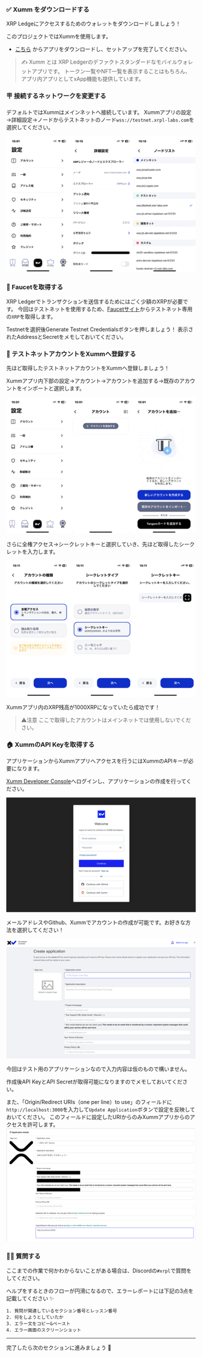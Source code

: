 ### ✅ Xumm をダウンロードする

XRP Ledgeにアクセスするためのウォレットをダウンロードしましょう！

このプロジェクトではXummを使用します。

- [こちら](https://xumm.app) からアプリをダウンロードし、セットアップを完了してください。

> ✍️ Xumm とは
> XRP Ledgerのデファクトスタンダードなモバイルウォレットアプリです。
> トークン一覧やNFT一覧を表示することはもちろん、アプリ内アプリとしてxApp機能も提供しています。

### 🪧 接続するネットワークを変更する

デフォルトではXummはメインネットへ接続しています。
Xummアプリの設定→詳細設定→ノードからテストネットのノード`wss://testnet.xrpl-labs.com`を選択してください。

![](./../../img/section-1/1_2_1.png)

### 🚰 Faucetを取得する

XRP Ledgerでトランザクションを送信するためにはごく少額のXRPが必要です。
今回はテストネットを使用するため、[Faucetサイト](https://xrpl.org/ja/xrp-testnet-faucet.html)からテストネット専用の`XRP`を取得します。

Testnetを選択後Generate Testnet Credentialsボタンを押しましょう！
表示されたAddressとSecretをメモしておいてください。

### 👤 テストネットアカウントをXummへ登録する

先ほど取得したテストネットアカウントをXummへ登録しましょう！

Xummアプリ内下部の設定→アカウント→アカウントを追加する→既存のアカウントをインポートと選択します。

![](./../../img/section-1/1_2_2.png)

さらに全権アクセス→シークレットキーと選択していき、先ほど取得したシークレットを入力します。

![](./../../img/section-1/1_2_3.png)

Xummアプリ内のXRP残高が1000XRPになっていたら成功です！

> ⚠️注意
> ここで取得したアカウントはメインネットでは使用しないでください。

### 🏠 XummのAPI Keyを取得する

アプリケーションからXummアプリへアクセスを行うにはXummのAPIキーが必要になります。

[Xumm Developer Console](https://apps.xumm.dev)へログインし、アプリケーションの作成を行ってください。

![](./../../img/section-1/1_2_4.png)

メールアドレスやGithub、Xummでアカウントの作成が可能です。お好きな方法を選択してください！

![](./../../img/section-1/1_2_5.png)

今回はテスト用のアプリケーションなので入力内容は仮のもので構いません。

作成後API KeyとAPI Secretが取得可能になりますのでメモしておいてください。

また、「Origin/Redirect URIs（one per line）to use」のフィールドに`http://localhost:3000`を入力して`Update Application`ボタンで設定を反映しておいてください。
このフィールドに設定したURIからのみXummアプリからのアクセスを許可します。
![](./../../img/section-1/1_2_6.png)


### 🙋‍♂️ 質問する

ここまでの作業で何かわからないことがある場合は、Discordの`#xrpl`で質問をしてください。

ヘルプをするときのフローが円滑になるので、エラーレポートには下記の3点を記載してください ✨

```
1. 質問が関連しているセクション番号とレッスン番号
2. 何をしようとしていたか
3. エラー文をコピー&ペースト
4. エラー画面のスクリーンショット
```

---

完了したら次のセクションに進みましょう 🎉
